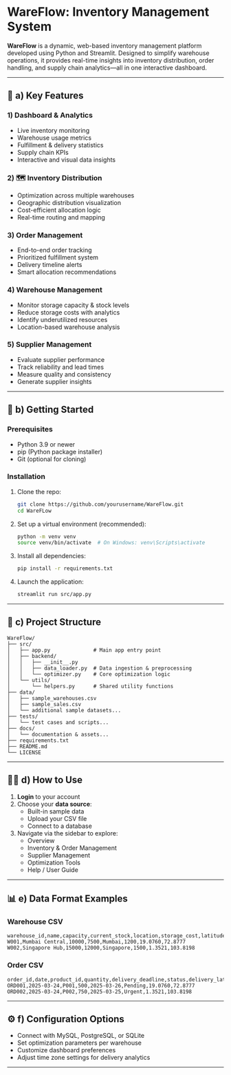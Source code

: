 # WareFlow: Inventory Management System

**WareFlow** is a dynamic, web-based inventory management platform developed using Python and Streamlit. Designed to simplify warehouse operations, it provides real-time insights into inventory distribution, order handling, and supply chain analytics—all in one interactive dashboard.

---

## 🔧 a) Key Features

### 1) Dashboard & Analytics
- Live inventory monitoring  
- Warehouse usage metrics  
- Fulfillment & delivery statistics  
- Supply chain KPIs  
- Interactive and visual data insights  

### 2) 🗺 Inventory Distribution
- Optimization across multiple warehouses  
- Geographic distribution visualization  
- Cost-efficient allocation logic  
- Real-time routing and mapping  

### 3) Order Management
- End-to-end order tracking  
- Prioritized fulfillment system  
- Delivery timeline alerts  
- Smart allocation recommendations  

### 4) Warehouse Management
- Monitor storage capacity & stock levels  
- Reduce storage costs with analytics  
- Identify underutilized resources  
- Location-based warehouse analysis  

### 5) Supplier Management
- Evaluate supplier performance  
- Track reliability and lead times  
- Measure quality and consistency  
- Generate supplier insights  

---

## 🚀 b) Getting Started

### Prerequisites
- Python 3.9 or newer  
- pip (Python package installer)  
- Git (optional for cloning)

### Installation

1. Clone the repo:
   ```bash
   git clone https://github.com/yourusername/WareFlow.git
   cd WareFLow
   ```

2. Set up a virtual environment (recommended):
   ```bash
   python -m venv venv
   source venv/bin/activate  # On Windows: venv\Scripts\activate
   ```

3. Install all dependencies:
   ```bash
   pip install -r requirements.txt
   ```

4. Launch the application:
   ```bash
   streamlit run src/app.py
   ```

---

## 📁 c) Project Structure

```
WareFlow/
├── src/
│   ├── app.py              # Main app entry point
│   ├── backend/
│   │   ├── __init__.py
│   │   ├── data_loader.py  # Data ingestion & preprocessing
│   │   └── optimizer.py    # Core optimization logic
│   └── utils/
│       └── helpers.py      # Shared utility functions
├── data/
│   ├── sample_warehouses.csv
│   ├── sample_sales.csv
│   └── additional sample datasets...
├── tests/
│   └── test cases and scripts...
├── docs/
│   └── documentation & assets...
├── requirements.txt
├── README.md
└── LICENSE
```

---

## 🧑‍💻 d) How to Use

1. **Login** to your account  
2. Choose your **data source**:
   - Built-in sample data  
   - Upload your CSV file  
   - Connect to a database  
3. Navigate via the sidebar to explore:
   - Overview  
   - Inventory & Order Management  
   - Supplier Management  
   - Optimization Tools  
   - Help / User Guide  

---

## 📊 e) Data Format Examples

### Warehouse CSV

```csv
warehouse_id,name,capacity,current_stock,location,storage_cost,latitude,longitude
W001,Mumbai Central,10000,7500,Mumbai,1200,19.0760,72.8777
W002,Singapore Hub,15000,12000,Singapore,1500,1.3521,103.8198
```

### Order CSV

```csv
order_id,date,product_id,quantity,delivery_deadline,status,delivery_latitude,delivery_longitude
ORD001,2025-03-24,P001,500,2025-03-26,Pending,19.0760,72.8777
ORD002,2025-03-24,P002,750,2025-03-25,Urgent,1.3521,103.8198
```

---

## ⚙️ f) Configuration Options

- Connect with MySQL, PostgreSQL, or SQLite  
- Set optimization parameters per warehouse  
- Customize dashboard preferences  
- Adjust time zone settings for delivery analytics  

---


